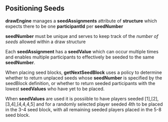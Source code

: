 ## Positioning Seeds

**drawEngine** manages a **seedAssignments** attribute of **structure** which expects there to be one **participantId** per **seedNumber**

**seedNumber** must be unique and serves to keep track of the *number of seeds* allowed within a draw structure

Each **seedAssignment** has a **seedValue** which can occur multiple times and enables multiple participants to effectively be seeded to the same **seedNumber**.

When placing seed blocks, **getNextSeedBlock** uses a policy to determine whether to return unplaced seeds whose **seedNumber** is specified by the seedBlock definition, or whether to return seeded participants with the lowest **seedValues** who have yet to be placed.  

When **seedValues** are used it is possiible to have players seeded [1],[2],[3,4],[4,4,4,5] and for a randomly selected player seeded 4th to be placed in the 3-4 seed block, with all remaining seeded players placed in the 5-8 seed block.